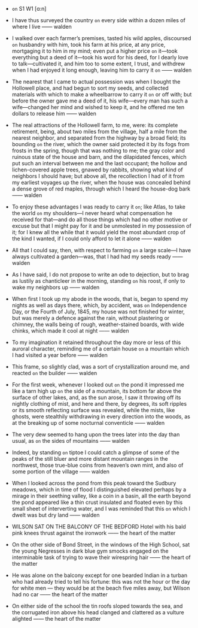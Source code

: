 - `on` S1 W1 [ɑ:n]



-  I have thus surveyed the country `on` every side within a dozen miles of where I live —— walden

-  I walked over each farmer’s premises, tasted his wild apples, discoursed `on` husbandry with him, took his farm at his price, at any price, mortgaging it to him in my mind; even put a higher price `on` it﻿—took everything but a deed of it﻿—took his word for his deed, for I dearly love to talk﻿—cultivated it, and him too to some extent, I trust, and withdrew when I had enjoyed it long enough, leaving him to carry it `on` —— walden

-  The nearest that I came to actual possession was when I bought the Hollowell place, and had begun to sort my seeds, and collected materials with which to make a wheelbarrow to carry it `on` or off with; but before the owner gave me a deed of it, his wife﻿—every man has such a wife﻿—changed her mind and wished to keep it, and he offered me ten dollars to release him —— walden

- The real attractions of the Hollowell farm, to me, were: its complete retirement, being, about two miles from the village, half a mile from the nearest neighbor, and separated from the highway by a broad field; its bounding `on` the river, which the owner said protected it by its fogs from frosts in the spring, though that was nothing to me; the gray color and ruinous state of the house and barn, and the dilapidated fences, which put such an interval between me and the last occupant; the hollow and lichen-covered apple trees, gnawed by rabbits, showing what kind of neighbors I should have; but above all, the recollection I had of it from my earliest voyages up the river, when the house was concealed behind a dense grove of red maples, through which I heard the house-dog bark —— walden

-  To enjoy these advantages I was ready to carry it `on`; like Atlas, to take the world `on` my shoulders﻿—I never heard what compensation he received for that﻿—and do all those things which had no other motive or excuse but that I might pay for it and be unmolested in my possession of it; for I knew all the while that it would yield the most abundant crop of the kind I wanted, if I could only afford to let it alone —— walden

- All that I could say, then, with respect to farming `on` a large scale﻿—I have always cultivated a garden﻿—was, that I had had my seeds ready —— walden

-  As I have said, I do not propose to write an ode to dejection, but to brag as lustily as chanticleer in the morning, standing `on` his roost, if only to wake my neighbors up —— walden

- When first I took up my abode in the woods, that is, began to spend my nights as well as days there, which, by accident, was `on` Independence Day, or the Fourth of July, 1845, my house was not finished for winter, but was merely a defence against the rain, without plastering or chimney, the walls being of rough, weather-stained boards, with wide chinks, which made it cool at night —— walden

-  To my imagination it retained throughout the day more or less of this auroral character, reminding me of a certain house `on` a mountain which I had visited a year before —— walden

-  This frame, so slightly clad, was a sort of crystallization around me, and reacted `on` the builder —— walden

-  For the first week, whenever I looked out `on` the pond it impressed me like a tarn high up `on` the side of a mountain, its bottom far above the surface of other lakes, and, as the sun arose, I saw it throwing off its nightly clothing of mist, and here and there, by degrees, its soft ripples or its smooth reflecting surface was revealed, while the mists, like ghosts, were stealthily withdrawing in every direction into the woods, as at the breaking up of some nocturnal conventicle —— walden

-  The very dew seemed to hang upon the trees later into the day than usual, as `on` the sides of mountains —— walden

-  Indeed, by standing `on` tiptoe I could catch a glimpse of some of the peaks of the still bluer and more distant mountain ranges in the northwest, those true-blue coins from heaven’s own mint, and also of some portion of the village —— walden

-  When I looked across the pond from this peak toward the Sudbury meadows, which in time of flood I distinguished elevated perhaps by a mirage in their seething valley, like a coin in a basin, all the earth beyond the pond appeared like a thin crust insulated and floated even by this small sheet of interverting water, and I was reminded that this `on` which I dwelt was but dry land —— walden

-  WILSON SAT ON THE BALCONY OF THE BEDFORD Hotel with his bald pink knees thrust against the ironwork —— the heart of the matter

-  On the other side of Bond Street, in the windows of the High School, sat the young Negresses in dark blue gym smocks engaged on the interminable task of trying to wave their wirespring hair —— the heart of the matter

-  He was alone on the balcony except for one bearded Indian in a turban who had already tried to tell his fortune: this was not the hour or the day for white men — they would be at the beach five miles away, but Wilson had no car —— the heart of the matter

-  On either side of the school the tin roofs sloped towards the sea, and the corrugated iron above his head clanged and clattered as a vulture alighted —— the heart of the matter